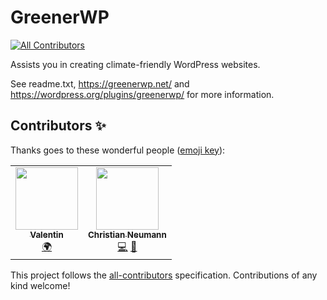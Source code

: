 # GreenerWP
<!-- ALL-CONTRIBUTORS-BADGE:START - Do not remove or modify this section -->
[![All Contributors](https://img.shields.io/badge/all_contributors-1-orange.svg?style=flat-square)](#contributors-)
<!-- ALL-CONTRIBUTORS-BADGE:END -->

Assists you in creating climate-friendly WordPress websites.

See readme.txt, https://greenerwp.net/ and
https://wordpress.org/plugins/greenerwp/ for more information.

## Contributors ✨

Thanks goes to these wonderful people ([emoji key](https://allcontributors.org/docs/en/emoji-key)):

<!-- ALL-CONTRIBUTORS-LIST:START - Do not remove or modify this section -->
<!-- prettier-ignore-start -->
<!-- markdownlint-disable -->
<table>
  <tr>
    <td align="center"><a href="https://chillr.de/"><img src="https://avatars.githubusercontent.com/u/1276955?v=4?s=100" width="100px;" alt=""/><br /><sub><b>Valentin</b></sub></a><br /><a href="#translation-HDValentin" title="Translation">🌍</a></td>
    <td align="center"><a href="https://utopicode.de/"><img src="https://avatars.githubusercontent.com/u/1172028?v=4?s=100" width="100px;" alt=""/><br /><sub><b>Christian Neumann</b></sub></a><br /><a href="https://github.com/GreenerWP/greenerwp-wordpress-plugin/commits?author=chrneumann" title="Code">💻</a> <a href="#projectManagement-chrneumann" title="Project Management">📆</a></td> </tr>
</table>

<!-- markdownlint-restore -->
<!-- prettier-ignore-end -->

<!-- ALL-CONTRIBUTORS-LIST:END -->

This project follows the [all-contributors](https://github.com/all-contributors/all-contributors) specification. Contributions of any kind welcome!